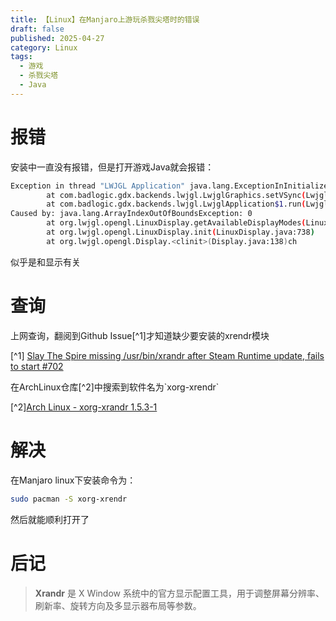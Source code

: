 ```yaml
---
title: 【Linux】在Manjaro上游玩杀戮尖塔时的错误
draft: false
published: 2025-04-27
category: Linux
tags:
  - 游戏
  - 杀戮尖塔
  - Java
---
```

# 报错

安装中一直没有报错，但是打开游戏Java就会报错：

```bash
Exception in thread "LWJGL Application" java.lang.ExceptionInInitializerError
        at com.badlogic.gdx.backends.lwjgl.LwjglGraphics.setVSync(LwjglGraphics.java:558)
        at com.badlogic.gdx.backends.lwjgl.LwjglApplication$1.run(LwjglApplication.java:124)
Caused by: java.lang.ArrayIndexOutOfBoundsException: 0
        at org.lwjgl.opengl.LinuxDisplay.getAvailableDisplayModes(LinuxDisplay.java:954)
        at org.lwjgl.opengl.LinuxDisplay.init(LinuxDisplay.java:738)
        at org.lwjgl.opengl.Display.<clinit>(Display.java:138)ch
```

似乎是和显示有关

# 查询

上网查询，翻阅到Github Issue\[^1\]才知道缺少要安装的xrendr模块

\[^1\] [Slay The Spire missing /usr/bin/xrandr after Steam Runtime update, fails to start #702](https://github.com/ValveSoftware/steam-runtime/issues/702)

在ArchLinux仓库\[^2\]中搜索到软件名为\`xorg-xrendr\`

\[^2\][Arch Linux - xorg-xrandr 1.5.3-1](https://archlinux.org/packages/extra/x86_64/xorg-xrandr/)

# 解决

在Manjaro linux下安装命令为：

```bash
sudo pacman -S xorg-xrendr
```

然后就能顺利打开了

# 后记

> ‌**Xrandr**‌ 是 X Window 系统中的官方显示配置工具，用于调整屏幕分辨率、刷新率、旋转方向及多显示器布局等参数。